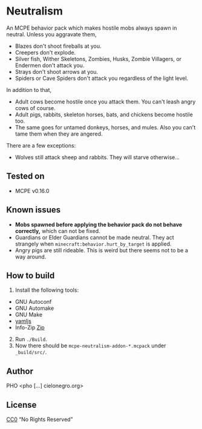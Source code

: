 # Neutralism
An MCPE behavior pack which makes hostile mobs always spawn in
neutral. Unless you aggravate them,
* Blazes don't shoot fireballs at you.
* Creepers don't explode.
* Silver fish, Wither Skeletons, Zombies, Husks, Zombie Villagers, or
  Endermen don't attack you.
* Strays don't shoot arrows at you.
* Spiders or Cave Spiders don't attack you regardless of the light
  level.

In addition to that,
* Adult cows become hostile once you attack them. You can't leash
  angry cows of course.
* Adult pigs, rabbits, skeleton horses, bats, and chickens become
  hostile too.
* The same goes for untamed donkeys, horses, and mules. Also you can't
  tame them when they are angered.

There are a few exceptions:
* Wolves still attack sheep and rabbits. They will starve otherwise...


## Tested on
* MCPE v0.16.0


## Known issues
* **Mobs spawned before applying the behavior pack do not behave
  correctly,** which can not be fixed.
* Guardians or Elder Guardians cannot be made neutral. They act
  strangely when `minecraft:behavior.hurt_by_target` is applied.
* Angry pigs are still rideable. This is weird but there seems not to
  be a way around.


## How to build
1. Install the following tools:
 * GNU Autoconf
 * GNU Automake
 * GNU Make
 * [yamljs](https://www.npmjs.com/package/yamljs)
 * Info-Zip [Zip](http://www.info-zip.org/Zip.html)
2. Run `./Build`.
3. Now there should be `mcpe-neutralism-addon-*.mcpack` under
   `_build/src/`.

## Author
PHO &lt;pho [...] cielonegro.org&gt;


## License
[CC0](https://creativecommons.org/share-your-work/public-domain/cc0/)
“No Rights Reserved”
